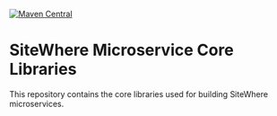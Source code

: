 [![Maven Central](https://img.shields.io/maven-central/v/com.sitewhere/sitewhere-microservice-api.svg?label=Maven%20Central)](https://search.maven.org/search?q=g:%22com.sitewhere%22%20AND%20a:%22sitewhere-microservice-api%22)

# SiteWhere Microservice Core Libraries
This repository contains the core libraries used for building SiteWhere microservices.
